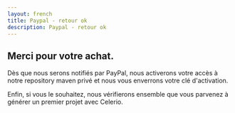 ```yaml
---
layout: french
title: Paypal - retour ok
description: Paypal - retour ok 
---
```


## Merci pour votre achat.

Dès que nous serons notifiés par PayPal, nous activerons votre accès à notre repository maven privé et nous vous enverrons votre clé d'activation.
 
Enfin, si vous le souhaitez, nous vérifierons ensemble que vous parvenez à générer un premier projet avec Celerio.





<br/>
<br/>
<br/>
<br/>
<br/>
<br/>
<br/>
<br/>
<br/>
<br/>
<br/>
<br/>
<br/>
<br/>
<br/>
<br/>
<br/>
<br/>
<br/>



